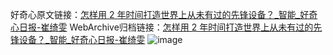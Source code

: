 好奇心原文链接：[怎样用 2 年时间打造世界上从未有过的先锋设备？_智能_好奇心日报-崔绮雯](https://www.qdaily.com/articles/1446.html)
WebArchive归档链接：[怎样用 2 年时间打造世界上从未有过的先锋设备？_智能_好奇心日报-崔绮雯](http://web.archive.org/web/20171018163146/http://www.qdaily.com/articles/1446.html)
![image](http://ww3.sinaimg.cn/large/007d5XDply1g3v4dj3gkfj30u04057wh)
